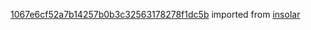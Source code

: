 [1067e6cf52a7b14257b0b3c32563178278f1dc5b](https://github.com/insolar/insolar/commit/1067e6cf52a7b14257b0b3c32563178278f1dc5b) imported from [insolar](https://github.com/insolar/insolar)

